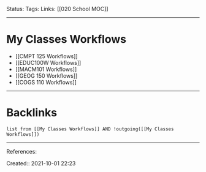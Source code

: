 Status: 
Tags: 
Links: [[020 School MOC]]
___
# My Classes Workflows
- [[CMPT 125 Workflows]]
- [[EDUC100W Workflows]]
- [[MACM101 Workflows]]
- [[GEOG 150 Workflows]]
- [[COGS 110 Workflows]]
___
# Backlinks
```dataview
list from [[My Classes Workflows]] AND !outgoing([[My Classes Workflows]])
```
___
References:

Created:: 2021-10-01 22:23
